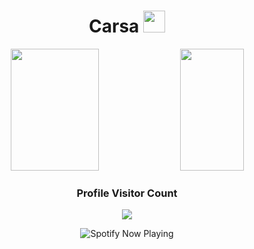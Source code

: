 <h1 align="center"><b>Carsa </b><img src="https://media.giphy.com/media/v1.Y2lkPTc5MGI3NjExMTBhZjUzMWVxYzNjNjJoNnhpcTFvMjRzamtzb202Nnc3dG44a2pnMSZlcD12MV9pbnRlcm5hbF9naWZfYnlfaWQmY3Q9Zw/LgEUg2mWFV2UWX18eA/giphy.gif" width="35"></h1>

<div align="center">  
  <img width="53%" height="195px" src="https://github-readme-stats.vercel.app/api?username=JustCarsa&show_icons=true&count_private=true&hide_border=true&title_color=F776C0&icon_color=02D9F7FF&text_color=6594E2&bg_color=0d1117"  /> 
  
  <img width="45%" height="195px" src="https://github-readme-stats.vercel.app/api/top-langs/?username=JustCarsa&layout=compact&hide_border=true&title_color=F776C0&text_color=6594E2&bg_color=0d1117" />
</div>

<div align=center>
  <h3><b>Profile Visitor Count</b></h3>
</div>
    
<p align="center" >   
  <img src="https://profile-counter.glitch.me/JustCarsa/count.svg" />  
</p>

<div align="center">
    <img src="https://spotify-github-profile.kittinanx.com/api/view?uid=a4c9jktr4hhm6hfmye9mguvic&cover_image=true&theme=default&show_offline=true&background_color=121212&interchange=true&bar_color_cover=true" alt="Spotify Now Playing" />
</div>
